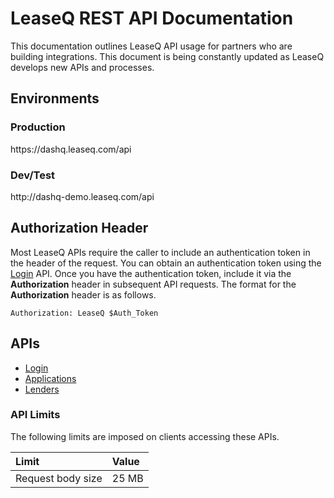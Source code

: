 # LeaseQ REST API Documentation

This documentation outlines LeaseQ API usage for partners who are building integrations. This document is being constantly updated as LeaseQ develops new APIs and processes.

## Environments

### Production
ht&#8203;tps://dashq.leaseq.com/api

### Dev/Test
ht&#8203;tp://dashq-demo.leaseq.com/api

## Authorization Header
Most LeaseQ APIs require the caller to include an authentication token in the header of the request. You can obtain an authentication token using the [Login](login/post.md) API. Once you have the authentication token, include it via the **Authorization** header in subsequent API requests. The format for the **Authorization** header is as follows.

```
Authorization: LeaseQ $Auth_Token
```

## APIs

* [Login](login/post.md)
* [Applications](applications/README.md)
* [Lenders](lenders/README.md)

### API Limits
The following limits are imposed on clients accessing these APIs.

| Limit | Value |
|:-----|:------|
|Request body size| 25 MB|